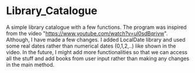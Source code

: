 # Library_Catalogue

A simple library catalogue with a few functions.
The program was inspired from the video "https://www.youtube.com/watch?v=ul0sdBqrivw". Although, I have made a few changes. I added LocalDate library and used some real dates rather than numerical dates (0,1,2,..) like shown in the video.
In the future, I might add more functionalities so that we can access all the stuff and add books from user input rather than making any changes in the main method.
